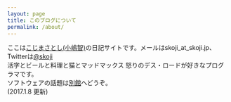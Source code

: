 ```yaml
---
layout: page
title: このブログについて
permalink: /about/
---
```

ここは[こじまさとし(小嶋智)](/)の日記サイトです。メールはskoji_at_skoji.jp、Twitterは[@skoji](https://twitter.com/skoji)  
活字とビールと料理と猫とマッドマックス 怒りのデス・ロードが好きなプログラマです。  
ソフトウェアの話題は<a href="/blog">別館</a>へどうぞ。  
(2017.1.8 更新)
